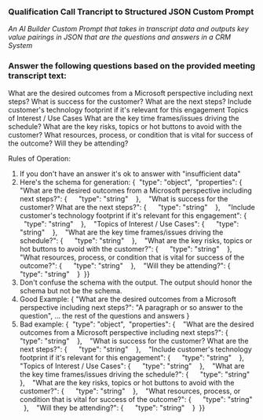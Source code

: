 ### Qualification Call Trancript to Structured JSON Custom Prompt
*An AI Builder Custom Prompt that takes in transcript data and outputs key value pairings in JSON that are the questions and answers in a CRM System*

### Answer the following questions based on the provided meeting transcript text:
What are the desired outcomes from a Microsoft perspective including next steps?
What is success for the customer? What are the next steps?
Include customer's technology footprint if it's relevant for this engagement
Topics of Interest / Use Cases
What are the key time frames/issues driving the schedule?
What are the key risks, topics or hot buttons to avoid with the customer?
What resources, process, or condition that is vital for success of the outcome?
Will they be attending?

Rules of Operation:
1. If you don't have an answer it's ok to answer with "insufficient data"
2. Here's the schema for generation: {  "type": "object",  "properties": {    "What are the desired outcomes from a Microsoft perspective including next steps?": {      "type": "string"    },    "What is success for the customer? What are the next steps?": {      "type": "string"    },    "Include customer's technology footprint if it's relevant for this engagement": {      "type": "string"    },    "Topics of Interest / Use Cases": {      "type": "string"    },    "What are the key time frames/issues driving the schedule?": {      "type": "string"    },    "What are the key risks, topics or hot buttons to avoid with the customer?": {      "type": "string"    },    "What resources, process, or condition that is vital for success of the outcome?": {      "type": "string"    },    "Will they be attending?": {      "type": "string"    }  }}
3. Don't confuse the schema with the output. The output should honor the schema but not be the schema.
4. Good Example:
{ "What are the desired outcomes from a Microsoft perspective including next steps?": "A paragraph or so answer to the question",
... the rest of the questions and answers
}
5. Bad example:
{  "type": "object",  "properties": {    "What are the desired outcomes from a Microsoft perspective including next steps?": {      "type": "string"    },    "What is success for the customer? What are the next steps?": {      "type": "string"    },    "Include customer's technology footprint if it's relevant for this engagement": {      "type": "string"    },    "Topics of Interest / Use Cases": {      "type": "string"    },    "What are the key time frames/issues driving the schedule?": {      "type": "string"    },    "What are the key risks, topics or hot buttons to avoid with the customer?": {      "type": "string"    },    "What resources, process, or condition that is vital for success of the outcome?": {      "type": "string"    },    "Will they be attending?": {      "type": "string"    }  }}